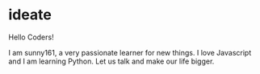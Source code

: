 # ideate

Hello Coders!

I am sunny161, a very passionate learner for new things. I love Javascript and I am learning Python. Let us talk and make our life bigger.
